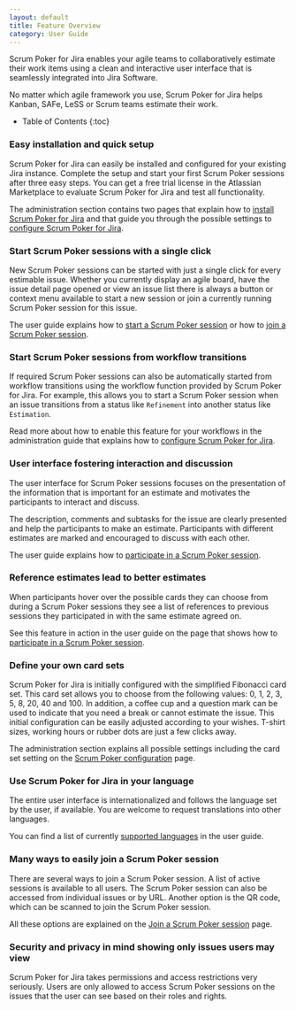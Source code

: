 ```yaml
---
layout: default
title: Feature Overview
category: User Guide
---
```


Scrum Poker for Jira enables your agile teams to collaboratively estimate their work items using a clean and interactive user interface that is seamlessly integrated into Jira Software.

No matter which agile framework you use, Scrum Poker for Jira helps Kanban, SAFe, LeSS or Scrum teams estimate their work.

* Table of Contents
{:toc}

###  Easy installation and quick setup

Scrum Poker for Jira can easily be installed and configured for your existing Jira instance.
Complete the setup and start your first Scrum Poker sessions after three easy steps.
You can get a free trial license in the Atlassian Marketplace to evaluate Scrum Poker for Jira and test all functionality.

The administration section contains two pages that explain how to [install Scrum Poker for Jira](/scrum-poker-installation) and that guide you through the possible settings to [configure Scrum Poker for Jira](/scrum-poker-configuration).

### Start Scrum Poker sessions with a single click

New Scrum Poker sessions can be started with just a single click for every estimable issue.
Whether you currently display an agile board, have the issue detail page opened or view an issue list there is always a button or context menu available to start a new session or join a currently running Scrum Poker session for this issue.

The user guide explains how to [start a Scrum Poker session](/start-scrum-poker-session) or how to [join a Scrum Poker session](/join-scrum-poker-session).

### Start Scrum Poker sessions from workflow transitions

If required Scrum Poker sessions can also be automatically started from workflow transitions using the workflow function provided by Scrum Poker for Jira. For example, this allows you to start a Scrum Poker session when an issue transitions from a status like `Refinement` into another status like `Estimation`.

Read more about how to enable this feature for your workflows in the administration guide that explains how to [configure Scrum Poker for Jira](/scrum-poker-configuration).

### User interface fostering interaction and discussion

The user interface for Scrum Poker sessions focuses on the presentation of the information that is important for an estimate and motivates the participants to interact and discuss.

The description, comments and subtasks for the issue are clearly presented and help the participants to make an estimate.
Participants with different estimates are marked and encouraged to discuss with each other.

The user guide explains how to [participate in a Scrum Poker session](/participate-in-scrum-poker-session).

### Reference estimates lead to better estimates

When participants hover over the possible cards they can choose from during a Scrum Poker sessions they see a list of references to previous sessions they participated in with the same estimate agreed on.

See this feature in action in the user guide on the page that shows how to [participate in a Scrum Poker session](/participate-in-scrum-poker-session).

### Define your own card sets

Scrum Poker for Jira is initially configured with the simplified Fibonacci card set.
This card set allows you to choose from the following values: 0, 1, 2, 3, 5, 8, 20, 40 and 100.
In addition, a coffee cup and a question mark can be used to indicate that you need a break or cannot estimate the issue.
This initial configuration can be easily adjusted according to your wishes.
T-shirt sizes, working hours or rubber dots are just a few clicks away.

The administration section explains all possible settings including the card set setting on the [Scrum Poker configuration](/scrum-poker-configuration) page.

### Use Scrum Poker for Jira in your language

The entire user interface is internationalized and follows the language set by the user, if available. You are welcome to request translations into other languages.

You can find a list of currently [supported languages](/supported-languages) in the user guide.

### Many ways to easily join a Scrum Poker session

There are several ways to join a Scrum Poker session.
A list of active sessions is available to all users.
The Scrum Poker session can also be accessed from individual issues or by URL.
Another option is the QR code, which can be scanned to join the Scrum Poker session.

All these options are explained on the [Join a Scrum Poker session](/join-scrum-poker-session) page.

### Security and privacy in mind showing only issues users may view

Scrum Poker for Jira takes permissions and access restrictions very seriously.
Users are only allowed to access Scrum Poker sessions on the issues that the user can see based on their roles and rights.
